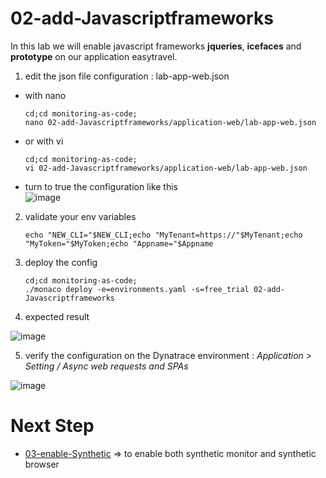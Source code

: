 # 02-add-Javascriptframeworks


In this lab we will enable javascript frameworks **jqueries**, **icefaces** and **prototype** on our application easytravel.

1) edit the json file configuration : lab-app-web.json
- with nano

      cd;cd monitoring-as-code;
      nano 02-add-Javascriptframeworks/application-web/lab-app-web.json
 
 - or with vi
 
       cd;cd monitoring-as-code; 
       vi 02-add-Javascriptframeworks/application-web/lab-app-web.json
      
 - turn to true the configuration like this  
  ![image](https://user-images.githubusercontent.com/40337213/115123400-2991fa00-9fbd-11eb-912c-1f251726cbbd.png)  
  

2) validate your env variables 

       echo "NEW_CLI="$NEW_CLI;echo "MyTenant=https://"$MyTenant;echo "MyToken="$MyToken;echo "Appname="$Appname
       

3) deploy the config 

       cd;cd monitoring-as-code;
       ./monaco deploy -e=environments.yaml -s=free_trial 02-add-Javascriptframeworks
       
4) expected result

  ![image](https://user-images.githubusercontent.com/40337213/116594390-71e8da80-a922-11eb-8322-dd58e900c018.png)
  

5) verify the configuration on the Dynatrace environment : _Application > Setting / Async web requests and SPAs_  

 ![image](https://user-images.githubusercontent.com/40337213/115123441-5d6d1f80-9fbd-11eb-81ee-86f0dbba78a6.png)


# Next Step
- [03-enable-Synthetic](https://github.com/dynatracelab/monitoring-as-code/tree/main/03-enable-Synthetic) => to enable both synthetic monitor and synthetic browser
